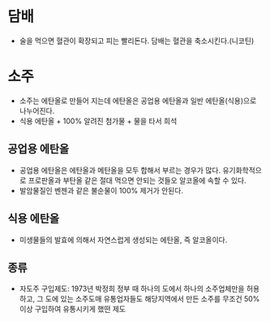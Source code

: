 # 담배
* 술을 먹으면 혈관이 확장되고 피는 빨리돈다. 담배는 혈관을 축소시킨다.(니코틴)

# 소주
* 소주는 에탄올로 만들어 지는데 에탄올은 공업용 에탄올과 일반 에탄올(식용)으로 나누어진다.
* 식용 에탄올 + 100% 알려진 첨가물 + 물을 타서 희석

## 공업용 에탄올
* 공업용 에탄올은 에탄올과 메탄올을 모두 합해서  부르는 경우가 많다. 유기화학적으로 프로판올과 부탄올 같은 절대 먹으면 안되는 것들오 알코올에 속할 수 있다.
* 발암물질인 벤젠과 같은 불순물이 100% 제거가 안된다.

## 식용 에탄올
* 미생물들의 발효에 의해서 자연스럽게 생성되는 에탄올, 즉 알코올이다.

## 종류
* 자도주 구입제도: 1973년 박정희 정부 때 하나의 도에서 하나의 소주업체만을 허용하고, 그 도에 있는 소주도매 유통업자들도 해당지역에서 만든 소주를 무조건 50%이상 구입하여 유통시키게 했떤 제도
